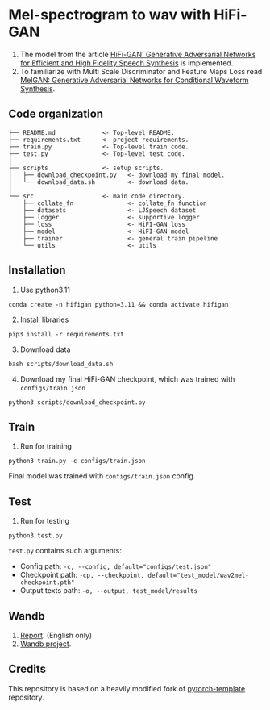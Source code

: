 # Mel-spectrogram to wav with HiFi-GAN 

1. The model from the article [HiFi-GAN: Generative Adversarial Networks for Efficient and High Fidelity Speech Synthesis](https://arxiv.org/pdf/2010.05646.pdf) is implemented.
2. To familiarize with Multi Scale Discriminator and Feature Maps Loss read [MelGAN: Generative Adversarial Networks for Conditional Waveform Synthesis](https://arxiv.org/pdf/1910.06711.pdf).

## Code organization

```shell
├── README.md             <- Top-level README.
├── requirements.txt      <- project requirements.
├── train.py              <- Top-level train code.
├── test.py               <- Top-level test code.
│
├── scripts               <- setup scripts.
│   ├── download_checkpoint.py   <- download my final model.
│   └── download_data.sh         <- download data.
│
└── src                   <- main code directory.
    ├── collate_fn               <- collate_fn function
    ├── datasets                 <- LJSpeech dataset 
    ├── logger                   <- supportive logger
    ├── loss                     <- HiFI-GAN loss  
    ├── model                    <- HiFI-GAN model  
    ├── trainer                  <- general train pipeline
    └── utils                    <- utils
```

## Installation

1. Use python3.11
```shell
conda create -n hifigan python=3.11 && conda activate hifigan
```
2. Install libraries
```shell
pip3 install -r requirements.txt
```
3. Download data
```shell
bash scripts/download_data.sh
```
4. Download my final HiFi-GAN checkpoint, which was trained with `configs/train.json`
```shell
python3 scripts/download_checkpoint.py
```

## Train 
1. Run for training 
```shell
python3 train.py -c configs/train.json
```
Final model was trained with `configs/train.json` config.

## Test
1. Run for testing
```shell
python3 test.py
```
`test.py` contains such arguments:
* Config path: `-c, --config, default="configs/test.json"`
* Checkpoint path: `-cp, --checkpoint, default="test_model/wav2mel-checkpoint.pth"`
* Output texts path: `-o, --output, test_model/results`

## Wandb

1. [Report](https://wandb.ai/tgritsaev/dla4/reports/Mel-to-wav-with-HiFi-GAN--Vmlldzo2MTUxNDAz). (English only)
2. [Wandb project](https://wandb.ai/tgritsaev/dla4?workspace=user-tgritsaev).

## Credits

This repository is based on a heavily modified fork
of [pytorch-template](https://github.com/victoresque/pytorch-template) repository. 
